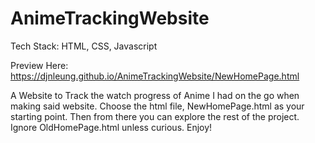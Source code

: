 # AnimeTrackingWebsite
Tech Stack: HTML, CSS, Javascript

Preview Here: https://djnleung.github.io/AnimeTrackingWebsite/NewHomePage.html

A Website to Track the watch progress of Anime I had on the go when making said website.
Choose the html file, NewHomePage.html as your starting point. Then from there you can explore the rest of the project. 
Ignore OldHomePage.html unless curious.
Enjoy!
